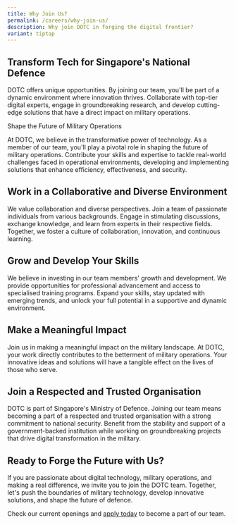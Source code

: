 ```yaml
---
title: Why Join Us?
permalink: /careers/why-join-us/
description: Why join DOTC in forging the digital frontier?
variant: tiptap
---
```

<h2>Transform Tech for Singapore's National Defence</h2>
<p>DOTC offers unique opportunities. By joining our team, you'll be part
of a dynamic environment where innovation thrives. Collaborate with top-tier
digital experts, engage in groundbreaking research, and develop cutting-edge
solutions that have a direct impact on military operations.</p>
<p>Shape the Future of Military Operations</p>
<p>At DOTC, we believe in the transformative power of technology. As a member
of our team, you'll play a pivotal role in shaping the future of military
operations. Contribute your skills and expertise to tackle real-world challenges
faced in operational environments, developing and implementing solutions
that enhance efficiency, effectiveness, and security.</p>
<h2>Work in a Collaborative and Diverse Environment</h2>
<p>We value collaboration and diverse perspectives. Join a team of passionate
individuals from various backgrounds. Engage in stimulating discussions,
exchange knowledge, and learn from experts in their respective fields.
Together, we foster a culture of collaboration, innovation, and continuous
learning.</p>
<h2>Grow and Develop Your Skills</h2>
<p>We believe in investing in our team members' growth and development. We
provide opportunities for professional advancement and access to specialised
training programs. Expand your skills, stay updated with emerging trends,
and unlock your full potential in a supportive and dynamic environment.</p>
<h2>Make a Meaningful Impact</h2>
<p>Join us in making a meaningful impact on the military landscape. At DOTC,
your work directly contributes to the betterment of military operations.
Your innovative ideas and solutions will have a tangible effect on the
lives of those who serve.</p>
<h2>Join a Respected and Trusted Organisation</h2>
<p>DOTC is part of Singapore's Ministry of Defence. Joining our team means
becoming a part of a respected and trusted organisation with a strong commitment
to national security. Benefit from the stability and support of a government-backed
institution while working on groundbreaking projects that drive digital
transformation in the military.</p>
<h2>Ready to Forge the Future with Us?</h2>
<p>If you are passionate about digital technology, military operations, and
making a real difference, we invite you to join the DOTC team. Together,
let's push the boundaries of military technology, develop innovative solutions,
and shape the future of defence.</p>
<p>Check our current openings and <a href="https://go.gov.sg/dotc-careers" rel="noopener noreferrer nofollow" target="_blank">apply today</a> to become a part of
our team.</p>